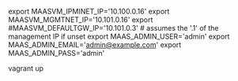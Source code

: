 
export MAASVM_IPMINET_IP='10.100.0.16'
export MAASVM_MGMTNET_IP='10.101.0.16'
export #MAASVM_DEFAULTGW_IP='10.101.0.3'  # assumes the '.1' of the management IP if unset
export MAAS_ADMIN_USER='admin'
export MAAS_ADMIN_EMAIL='admin@example.com'
export MAAS_ADMIN_PASS='admin'

vagrant up
